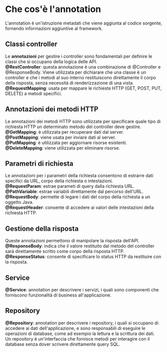# Che cos'è l'annotation
L'annotation è un'istruzione metadati che viene aggiunta al codice sorgente, fornendo informazioni aggiuntive al framework.  
  
## Classi controller
Le **annotazioni** per gestire i controller sono fondamentali per definire le classi che si occupano della logica delle API.  
**@RestController**: questa annotazione è una combinazione di @Controller e @ResponseBody. Viene utilizzata per dichiarare che una classe è un controller e che i metodi al suo interno restituiscono direttamente il corpo della risposta, senza necessità di renderizzazione di una vista.  
**@RequestMapping**: usata per mappare le richieste HTTP (GET, POST, PUT, DELETE) a metodi specifici.  
  
## Annotazioni dei metodi HTTP
Le annotazioni dei metodi HTTP sono utilizzate per specificare quale tipo di richiesta HTTP un determinato metodo del controller deve gestire.  
**@GetMapping**: è utilizzata per recuperare dati dal server.  
**@PostMapping**: viene usata per inviare dati al server.  
**@PutMapping**: è utilizzata per aggiornare risorse esistenti.  
**@DeleteMapping**: viene utilizzata per eliminare risorse.  
  
## Parametri di richiesta
Le annotazioni per i parametri della richiesta consentono di estrarre dati specifici da URL, corpo della richiesta o intestazioni.  
**@RequestParam**: estrae parameti di query dalla richiesta URL.  
**@PathVariable**: estrae variabili direttamente dal percorso dell'URL.  
**@RequestBody**: permette di legare i dati del corpo della richiesta a un oggetto Java.  
**@RequestHeader**: consente di accedere ai valori delle intestazioni della richiesta HTTP.  
  
## Gestione della risposta
Queste annotazioni permettono di manipolare la risposta dell'API.  
**@ResponseBody**: indica che il valore restituito dal metodo del controller sarà direttamente scritto come corpo della risposta HTTP.  
**@ResponseStatus**: consente di specificare lo status HTTP da restituire con la risposta.  
  
## Service
**@Service**: annotation per descrivere i servizi, i quali sono componenti che forniscono funzionalità di business all'applicazione.  
  
## Repository
**@Repository**: annotation per descrivere i repository, i quali si occupano di accedere ai dati dell'applicazione, e sono responsabili di eseguire le operazioni di database, come ad esempio la lettura e la scrittura dei dati.  
Un repository è un'interfaccia che fornisce metodi per interagire con il database senza dover scrivere direttamente query SQL.